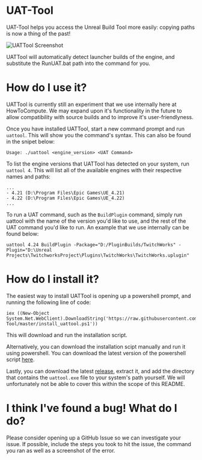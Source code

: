 # UAT-Tool
UAT-Tool helps you access the Unreal Build Tool more easily: copying paths is now a thing of the past!

![UATTool Screenshot](https://i.imgur.com/96xHZ07.png)

UATTool will automatically detect launcher builds of the engine, and substitute the RunUAT.bat path into the command for you.


# How do I use it?
UATTool is currently still an experiment that we use internally here at HowToCompute. We may expand upon it's functionality in the future to allow compatibility with source builds and to improve it's user-friendlyness.

Once you have installed UATTool, start a new command prompt and run ```uattool```. This will show you the command's syntax. This can also be found in the snipet below:
```
Usage: ./uattool <engine_version> <UAT Command>
```

To list the engine versions that UATTool has detected on your system, run ```uattool 4```. This will list all of the available engines with their respective names and paths:
```
...
- 4.21 (D:\Program Files\Epic Games\UE_4.21)
- 4.22 (D:\Program Files\Epic Games\UE_4.22)
...
```

To run a UAT command, such as the `BuildPlugin` command, simply run uattool with the name of the version you'd like to use, and the rest of the UAT command you'd like to run. An example that we use internally can be found below:
```
uattool 4.24 BuildPlugin -Package="D:/PluginBuilds/TwitchWorks" -Plugin="D:\Unreal Projects\TwitchworksProject\Plugins\TwitchWorks\TwitchWorks.uplugin" 
```

# How do I install it?
The easiest way to install UATTool is opening up a powershell prompt, and running the following line of code:
```
iex ((New-Object System.Net.WebClient).DownloadString('https://raw.githubusercontent.com/How2Compute/UAT-Tool/master/install_uattool.ps1'))
```
This will download and run the installation script.

Alternatively, you can download the installation scipt manually and run it using powershell. You can download the latest version of the powershell script [here](https://raw.githubusercontent.com/How2Compute/UAT-Tool/master/install_uattool.ps1).

Lastly, you can download the latest [release](https://github.com/How2Compute/UAT-Tool/releases), extract it, and add the directory that contains the `uattool.exe` file to your system's path yourself. We will unfortunately not be able to cover this within the scope of this README. 

# I think I've found a bug! What do I do?
Please consider opening up a GitHub Issue so we can investigate your issue. If possible, include the steps you took to hit the issue, the command you ran as well as a screenshot of the error.
